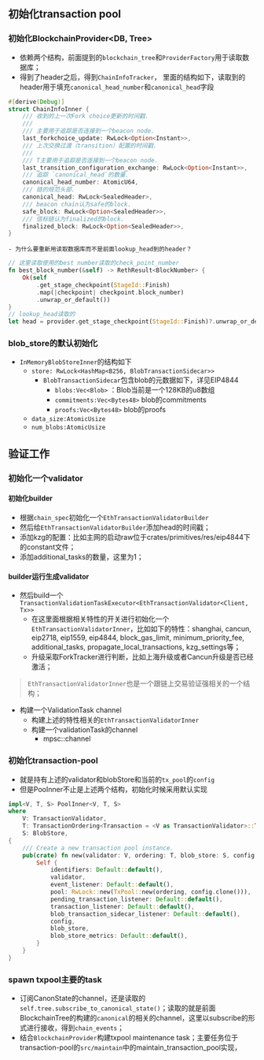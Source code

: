 ## 初始化transaction pool

### 初始化BlockchainProvider<DB, Tree>

- 依赖两个结构，前面提到的`blockchain_tree`和`ProviderFactory`用于读取数据库；
- 得到了header之后，得到`ChainInfoTracker`， 里面的结构如下，读取到的header用于填充`canonical_head_number`和`canonical_head`字段

```Rust
#[derive(Debug)]
struct ChainInfoInner {
    /// 收到的上一次Fork choice更新的时间戳.
    ///
    /// 主要用于追踪是否连接到一个beacon node.
    last_forkchoice_update: RwLock<Option<Instant>>,
    /// 上次交换过渡（transition）配置的时间戳.
    ///
    /// T主要用于追踪是否连接到一个beacon node.
    last_transition_configuration_exchange: RwLock<Option<Instant>>,
    /// 追踪 `canonical_head`的数量.
    canonical_head_number: AtomicU64,
    /// 链的规范头部.
    canonical_head: RwLock<SealedHeader>,
    /// beacon chain认为safe的block.
    safe_block: RwLock<Option<SealedHeader>>,
    /// 信标链认为finalized的block.
    finalized_block: RwLock<Option<SealedHeader>>,
}
```
    - 为什么要重新用读取数据库而不是前面lookup_head到的header？

```Rust
// 这里读取使用的best number读取的check_point_number
fn best_block_number(&self) -> RethResult<BlockNumber> {
    Ok(self
        .get_stage_checkpoint(StageId::Finish)
        .map(|checkpoint| checkpoint.block_number)
        .unwrap_or_default())
}
// lookup_head读取的
let head = provider.get_stage_checkpoint(StageId::Finish)?.unwrap_or_default().block_number;
```

### blob_store的默认初始化

- `InMemoryBlobStoreInner`的结构如下
    - `store: RwLock<HashMap<B256, BlobTransactionSidecar>>`
        - `BlobTransactionSidecar`包含blob的元数据如下，详见EIP4844
            - `blobs:Vec<Blob>`  ：Blob当前是一个128KB的u8数组
            - `commitments:Vec<Bytes48>`  blob的commitments
            - `proofs:Vec<Bytes48>` blob的proofs
    - `data_size:AtomicUsize`
    - `num_blobs:AtomicUsize`

## 验证工作

### 初始化一个validator

#### 初始化builder

- 根据`chain_spec`初始化一个`EthTransactionValidatorBuilder`
- 然后给`EthTransactionValidatorBuilder`添加head的时间戳；
- 添加kzg的配置：比如主网的启动raw位于crates/primitives/res/eip4844下的constant文件；
- 添加additional_tasks的数量，这里为1；

#### builder运行生成validator

- 然后build一个`TransactionValidationTaskExecutor<EthTransactionValidator<Client, Tx>>`
    - 在这里面根据相关特性的开关进行初始化一个`EthTransactionValidatorInner`，比如如下的特性：shanghai, cancun, eip2718,  eip1559,  eip4844,  block_gas_limit,  minimum_priority_fee,  additional_tasks,  propagate_local_transactions,  kzg_settings等；
    - 升级采取ForkTracker进行判断，比如上海升级或者Cancun升级是否已经激活；

> `EthTransactionValidatorInner`也是一个跟链上交易验证强相关的一个结构；

- 构建一个ValidationTask channel
    - 构建上述的特性相关的`EthTransactionValidatorInner`
    - 构建一个validationTask的channel
        - mpsc::channel

### 初始化transaction-pool

- 就是持有上述的validator和blobStore和当前的`tx_pool`的`config`
- 但是PooInner不止是上述两个结构，初始化时候采用默认实现

```Rust
impl<V, T, S> PoolInner<V, T, S>
where
    V: TransactionValidator,
    T: TransactionOrdering<Transaction = <V as TransactionValidator>::Transaction>,
    S: BlobStore,
{
    /// Create a new transaction pool instance.
    pub(crate) fn new(validator: V, ordering: T, blob_store: S, config: PoolConfig) -> Self {
        Self {
            identifiers: Default::default(),
            validator,
            event_listener: Default::default(),
            pool: RwLock::new(TxPool::new(ordering, config.clone())),
            pending_transaction_listener: Default::default(),
            transaction_listener: Default::default(),
            blob_transaction_sidecar_listener: Default::default(),
            config,
            blob_store,
            blob_store_metrics: Default::default(),
        }
    }
}

```

### spawn txpool主要的task

- 订阅CanonState的channel，还是读取的`self.tree.subscribe_to_canonical_state()`；读取的就是前面BlockchainTree的构建的`canonical`的相关的channel，这里以subscribe的形式进行接收，得到`chain_events`；
- 结合`BlockchainProvider`构建txpool maintenance task；主要任务位于transaction-pool的`src/maintain`中的maintain_transaction_pool实现，